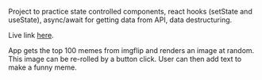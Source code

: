 Project to practice state controlled components, react hooks (setState and useState), async/await for getting data from API, data destructuring.

Live link [here](https://jolly-granita-181da5.netlify.app/).

App gets the top 100 memes from imgflip and renders an image at random. This image can be re-rolled by a button click. User can then add text to make a funny meme.

